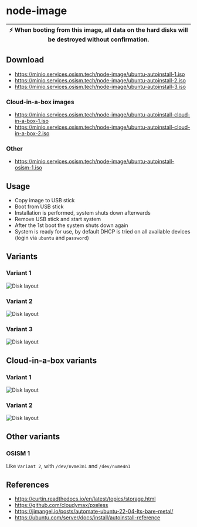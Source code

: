 # node-image

| :zap: When booting from this image, all data on the hard disks will be destroyed without confirmation. |
|--------------------------------------------------------------------------------------------------------|

## Download

* https://minio.services.osism.tech/node-image/ubuntu-autoinstall-1.iso
* https://minio.services.osism.tech/node-image/ubuntu-autoinstall-2.iso
* https://minio.services.osism.tech/node-image/ubuntu-autoinstall-3.iso

### Cloud-in-a-box images

* https://minio.services.osism.tech/node-image/ubuntu-autoinstall-cloud-in-a-box-1.iso
* https://minio.services.osism.tech/node-image/ubuntu-autoinstall-cloud-in-a-box-2.iso

### Other

* https://minio.services.osism.tech/node-image/ubuntu-autoinstall-osism-1.iso

## Usage

* Copy image to USB stick
* Boot from USB stick
* Installation is performed, system shuts down afterwards
* Remove USB stick and start system
* After the 1st boot the system shuts down again
* System is ready for use, by default DHCP is tried on all available
  devices (login via ``ubuntu`` and ``password``)

## Variants

### Variant 1

![Disk layout](/assets/disklayout-1.drawio.png "Disk layout")

### Variant 2

![Disk layout](/assets/disklayout-2.drawio.png "Disk layout")

### Variant 3

![Disk layout](/assets/disklayout-3.drawio.png "Disk layout")

## Cloud-in-a-box variants

### Variant 1

![Disk layout](/assets/disklayout-cloud-in-a-box-1.drawio.png "Disk layout")

### Variant 2

![Disk layout](/assets/disklayout-cloud-in-a-box-2.drawio.png "Disk layout")

## Other variants

### OSISM 1

Like ``Variant 2``, with ``/dev/nvme3n1`` and ``/dev/nvme4n1``

## References

* https://curtin.readthedocs.io/en/latest/topics/storage.html
* https://github.com/cloudymax/pxeless
* https://jimangel.io/posts/automate-ubuntu-22-04-lts-bare-metal/
* https://ubuntu.com/server/docs/install/autoinstall-reference
